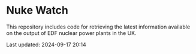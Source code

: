 # Nuke Watch

This repository includes code for retrieving the latest information available on the output of EDF nuclear power plants in the UK.

Last updated: 2024-09-17 20:14
